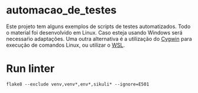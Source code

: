 # automacao_de_testes
Este projeto tem alguns exemplos de scripts de testes automatizados. Todo o material foi desenvolvido em Linux. Caso esteja usando Windows será necessaŕio adaptações. Uma outra alternativa é a utilização do [Cygwin](https://cygwin.com/) para execução de comandos Linux, ou utilizar o [WSL](https://www.treinaweb.com.br/blog/o-que-e-windows-subsystem-for-linux-wsl).

# Run linter
```
flake8 --exclude venv,venv*,env*,sikuli* --ignore=E501
```